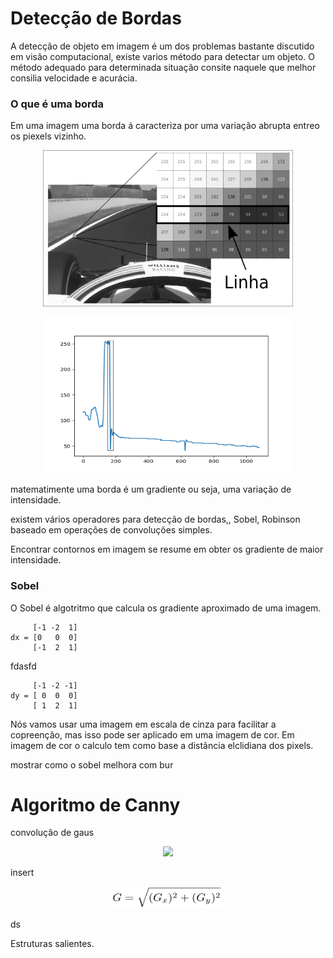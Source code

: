 # Detecção de Bordas
A detecção de objeto em imagem é um dos problemas bastante discutido em visão computacional,
existe varios método para detectar um objeto. O método adequado para determinada situação consite naquele que melhor consilia velocidade e acurácia.


### O que é uma borda
Em uma imagem uma borda á caracteriza por uma variação abrupta entreo os piexels vizinho.

<div align="center">
    <p align="center">
    <img src="../imagens/cap1/img_linha.png" width="400" height="250"/>
    </p>
</div>

<div align="center">
    <p align="center">
    <img src="../imagens/cap1/grafico_linha.png" width="400" height="250"/>
    </p>
</div>
matematimente uma borda é um gradiente ou seja, uma variação de intensidade.

existem vários operadores para detecção de bordas,, Sobel, Robinson
baseado em operações de convoluções simples.

Encontrar contornos em imagem se resume em obter os gradiente de maior intensidade.
### Sobel
O Sobel é algotritmo que calcula os gradiente aproximado de uma imagem. 

         [-1 -2  1]
    dx = [0   0  0]
         [-1  2  1] 

fdasfd

         [-1 -2 -1]
    dy = [ 0  0  0]
         [ 1  2  1] 
Nós vamos usar uma imagem em escala de cinza para facilitar a copreenção, mas 
isso pode ser aplicado em uma imagem de cor. Em imagem de cor o calculo tem como base a distância elclidiana dos
pixels.
        
mostrar como o sobel melhora com bur       
# Algoritmo de Canny
convolução de gaus
<div align="center">
         <p align="center">
         <img src="https://render.githubusercontent.com/render/math?math=G =\sqrt{{(G_x)^2} %2B {(G_y)^2}}">
         </p>
 </div>


insert
<div align="center">
    <p align="center">
    <img src="../imagens/cap1/eq_grad.png" width="180" height="35"/>
    </p>
</div>
ds

Estruturas salientes.